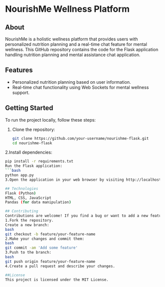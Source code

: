 # NourishMe Wellness Platform

## About
NourishMe is a holistic wellness platform that provides users with personalized nutrition planning and a real-time chat feature for mental wellness. This GitHub repository contains the code for the Flask application handling nutrition planning and mental assistance chat application.

## Features
- Personalized nutrition planning based on user information.
- Real-time chat functionality using Web Sockets for mental wellness support.

## Getting Started
To run the project locally, follow these steps:

1. Clone the repository:
   ```bash
   git clone https://github.com/your-username/nourishme-flask.git
   cd nourishme-flask
2.Install dependencies:
```bash
pip install -r requirements.txt
Run the Flask application:
```bash
python app.py
3.Open the application in your web browser by visiting http://localhost:5000.

## Technologies
Flask (Python)
HTML, CSS, JavaScript
Pandas (for data manipulation)

## Contributing
Contributions are welcome! If you find a bug or want to add a new feature, please follow these steps:
1.Fork the repository.
Create a new branch:
bash
git checkout -b feature/your-feature-name
2.Make your changes and commit them:
bash
git commit -am 'Add some feature'
3.Push to the branch:
bash
git push origin feature/your-feature-name
4.Create a pull request and describe your changes.

##License
This project is licensed under the MIT License.
